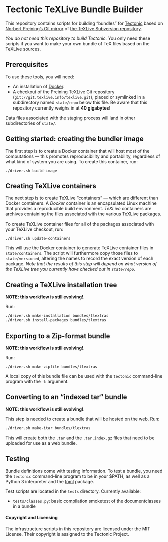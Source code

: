 # Tectonic TeXLive Bundle Builder

This repository contains scripts for building “bundles” for
[Tectonic](https://tectonic-typesetting.github.io) based on [Norbert Preining’s
Git mirror](http://git.texlive.info/texlive/) of [the TeXLive Subversion
repository](http://tug.org/svn/texlive/).

*You do not need this repository to build Tectonic.* You only need these scripts
if you want to make your own bundle of TeX files based on the TeXLive sources.


## Prerequisites

To use these tools, you will need:

- An installation of [Docker](https://www.docker.com/).
- A checkout of the Preining TeXLive Git repository
  (`git://git.texlive.info/texlive.git`), placed or symlinked in a subdirectory
  named `state/repo` below this file. Be aware that this repository currently
  weighs in at **40 gigabytes**!

Data files associated with the staging process will land in other subdirectories
of `state/`.


## Getting started: creating the bundler image

The first step is to create a Docker container that will host most of the
computations — this promotes reproducibility and portability, regardless of what
kind of system you are using. To create this container, run:

```
./driver.sh build-image
```


## Creating TeXLive containers

The next step is to create TeXLive “containers” — which are different than
Docker containers. A *Docker* container is an encapsulated Linux machine that
provides a reproducible build environment. *TeXLive* containers are archives
containing the files associated with the various TeXLive packages.

To create TeXLive container files for all of the packages associated with your
TeXLive checkout, run:

```
./driver.sh update-containers
```

This will use the Docker container to generate TeXLive container files in
`state/containers`. The script will furthermore copy those files to
`state/versioned`, altering the names to record the exact version of each
package. *Note that the results of this step will depend on what version of the
TeXLive tree you currently have checked out in `state/repo`.*


## Creating a TeXLive installation tree

**NOTE: this workflow is still evolving!**.

Run:

```
./driver.sh make-installation bundles/tlextras
./driver.sh install-packages bundles/tlextras
```


## Exporting to a Zip-format bundle

**NOTE: this workflow is still evolving!**.

Run:

```
./driver.sh make-zipfile bundles/tlextras
```

A local copy of this bundle file can be used with the `tectonic` command-line
program with the `-b` argument.


## Converting to an “indexed tar” bundle

**NOTE: this workflow is still evolving!**.

This step is needed to create a bundle that will be hosted on the web. Run:

```
./driver.sh make-itar bundles/tlextras
```

This will create both the `.tar` and the `.tar.index.gz` files that need to be
uploaded for use as a web bundle.


## Testing

Bundle definitions come with testing information. To test a bundle, you need the
`tectonic` command-line program to be in your $PATH, as well as a Python 3
interpreter and the [toml] package.

[toml]: https://pypi.org/project/toml/

Test scripts are located in the `tests` directory. Currently available:

- `tests/classes.py`: basic compilation smoketest of the documentclasses in a bundle


#### Copyright and Licensing

The infrastructure scripts in this repository are licensed under the MIT
License. Their copyright is assigned to the Tectonic Project.
